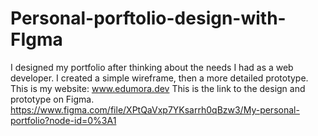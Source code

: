 # Personal-porftolio-design-with-FIgma
I designed my portfolio after thinking about the needs I had as a web developer. I created a simple wireframe, then a more detailed prototype.
This is my website: www.edumora.dev
This is the link to the design and prototype on Figma. 
https://www.figma.com/file/XPtQaVxp7YKsarrh0qBzw3/My-personal-portfolio?node-id=0%3A1
